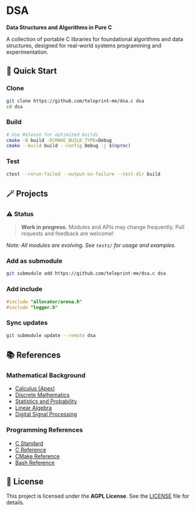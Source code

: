 # DSA

**Data Structures and Algorithms in Pure C**

A collection of portable C libraries for foundational algorithms and data
structures, designed for real-world systems programming and experimentation.

## 🚀 Quick Start

### Clone

```sh
git clone https://github.com/teleprint-me/dsa.c dsa
cd dsa
```

### Build

```sh
# Use Release for optimized builds
cmake -B build -DCMAKE_BUILD_TYPE=Debug
cmake --build build --config Debug -j $(nproc)
```

### Test

```sh
ctest --rerun-failed --output-on-failure --test-dir build
```

## 🪄 Projects

### ⚠️ Status

> **Work in progress.** Modules and APIs may change frequently. Pull requests
> and feedback are welcome!

_Note: All modules are evolving. See `tests/` for usage and examples._

### Add as submodule

```sh
git submodule add https://github.com/teleprint-me/dsa.c dsa
```

### Add include

```c
#include "allocator/arena.h"
#include "logger.h"
```

### Sync updates

```sh
git submodule update --remote dsa
```

## 📚 References

### Mathematical Background

- [Calculus (Apex)](https://leanpub.com/apexcalculus)
- [Discrete Mathematics](https://discrete.openmathbooks.org/dmoi3.html)
- [Statistics and Probability](https://stats.libretexts.org/Courses/Las_Positas_College/Math_40%3A_Statistics_and_Probability)
- [Linear Algebra](https://understandinglinearalgebra.org/home.html)
- [Digital Signal Processing](https://www.dspguide.com/)

### Programming References

- [C Standard](https://www.open-std.org/JTC1/SC22/WG14/)
- [C Reference](https://en.cppreference.com/w/c)
- [CMake Reference](https://cmake.org/cmake/help/latest/)
- [Bash Reference](https://www.gnu.org/software/bash/manual/html_node/index.html)

## 🪪 License

This project is licensed under the **AGPL License**. See the [LICENSE](LICENSE)
file for details.
